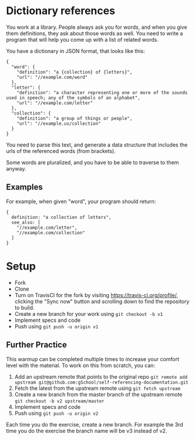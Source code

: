 # Dictionary references

You work at a library.  People always ask you for words, and when you give them definitions, they ask about those
words as well.  You need to write a program that will help you come up with a list of related words.

You have a dictionary in JSON format, that looks like this:

```
{
  "word": {
    "definition": "a {collection} of {letters}",
    "url": "//example.com/word"
  },
  "letter": {
    "definition": "a character representing one or more of the sounds used in speech; any of the symbols of an alphabet",
    "url": "//example.com/letter"
  },
  "collection": {
    "definition": "a group of things or people",
    "url": "//example.us/collection"
  }
}
```

You need to parse this text, and generate a data structure that includes the urls of the referenced words (from brackets).

Some words are pluralized, and you have to be able to traverse to them anyway.

## Examples

For example, when given "word", your program should return:


```
{
  definition: "a collection of letters",
  see_also: [
    "//example.com/letter",
    "//example.com/collection"
  ]
}
```

# Setup

* Fork
* Clone
* Turn on TravisCI for the fork by
  visiting https://travis-ci.org/profile/<github user name>, clicking the "Sync now" button
  and scrolling down to find the repository to build.
* Create a new branch for your work using `git checkout -b v1`
* Implement specs and code
* Push using `git push -u origin v1`

## Further Practice

This warmup can be completed multiple times to increase your comfort level with the material.
To work on this from scratch, you can:

1. Add an upstream remote that points to the original repo `git remote add upstream git@github.com:gSchool/self-referencing-documentation.git`
1. Fetch the latest from the upstream remote using `git fetch upstream`
1. Create a new branch from the master branch of the upstream remote `git checkout -b v2 upstream/master`
1. Implement specs and code
1. Push using `git push -u origin v2`

Each time you do the exercise, create a new branch. For example the 3rd time you do the exercise the branch
name will be v3 instead of v2.
